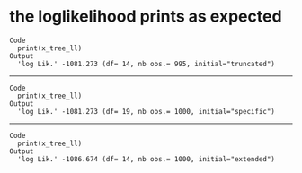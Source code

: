 # the loglikelihood prints as expected

    Code
      print(x_tree_ll)
    Output
      'log Lik.' -1081.273 (df= 14, nb obs.= 995, initial="truncated")

---

    Code
      print(x_tree_ll)
    Output
      'log Lik.' -1081.273 (df= 19, nb obs.= 1000, initial="specific")

---

    Code
      print(x_tree_ll)
    Output
      'log Lik.' -1086.674 (df= 14, nb obs.= 1000, initial="extended")


